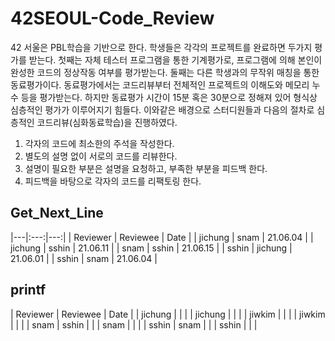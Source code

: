 # 42SEOUL-Code_Review

42 서울은 PBL학습을 기반으로 한다. 학생들은 각각의 프로젝트를 완료하면 두가지 평가를 받는다. 첫째는 자체 테스터 프로그램을 통한 기계평가로, 프로그램에 의해 본인이 완성한 코드의 정상작동 여부를 평가받는다. 둘째는 다른 학생과의 무작위 매칭을 통한 동료평가이다. 동료평가에서는 코드리뷰부터 전체적인 프로젝트의 이해도와 메모리 누수 등을 평가받는다. 하지만 동료평가 시간이 15분 혹은 30분으로 정해져 있어 형식상 심층적인 평가가 이루어지기 힘들다. 이와같은 배경으로 스터디원들과 다음의 절차로 심층적인 코드리뷰(심화동료학습)을 진행하였다.

1. 각자의 코드에 최소한의 주석을 작성한다.
2. 별도의 설명 없이 서로의 코드를 리뷰한다.
3. 설명이 필요한 부분은 설명을 요청하고, 부족한 부분을 피드백 한다.
4. 피드백을 바탕으로 각자의 코드를 리팩토링 한다.

## Get_Next_Line
|---|:---:|---:|
| Reviewer | Reviewee | Date |
| jichung | snam | 21.06.04 |
| jichung | sshin | 21.06.11 |
| snam | sshin | 21.06.15 |
| sshin | jichung | 21.06.01 |
| sshin | snam | 21.06.04 |<br>

## printf
| Reviewer | Reviewee | Date |
| jichung |  |  |
| jichung |  |  |
| jiwkim |  |  |
| jiwkim |  |  |
| snam | sshin |  |
| snam |  |  |
| sshin | snam |  |
| sshin |  |  |<br>
